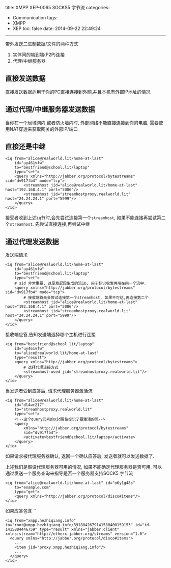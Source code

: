 title: XMPP XEP-0065 SOCKS5 字节流
categories:
  - Communication
tags:
  - XMPP
  - XEP
toc: false
date: 2014-09-22 22:49:24
---

带外发送二进制数据/文件的两种方式

1. 实体间的端到端(P2P)连接
2. 代理/中继服务器

<!--more-->

## 直接发送数据

直接发送数据适用于你的PC直接连接到外网,并且本机有外部IP地址的情况

## 通过代理/中继服务器发送数据

当你在一个局域网内,或者防火墙内时, 外部网络不能直接连接到你的电脑, 需要使用NAT穿透来获取网关的外部IP/端口

## 直接还是中继

```
<iq from="alice@realworld.lit/home-at-last"
    id="uy461vfw"
    to="bestfriend@school.lit/laptop"
    type="set">
    <query xmlns="http://jabber.org/protocol/bytestreams" sid="dv917fb4" mode="tcp">
        <streamhost jid="alice@realworld.lit/home-at-last" host="192.168.4.1" port="5086"/>
        <streamhost jid="streamhostproxy.realworld.lit" host="24.24.24.1" port="5999"/>
    </query>
</iq>
```

接受者收到上述`iq`节时,会先尝试连接第一个`streamhost`, 如果不能连接再尝试第二个`streamhost`. 先尝试直接连接,再尝试中继


## 通过代理发送数据

发送端请求

```
<iq from="alice@realworld.lit/home-at-last"
    id="uy461vfw"
    to="bestfriend@school.lit/laptop"
    type="set">
    # sid 非常重要, 这是发起段生成的流ID, 用于标识收发两端在同一个流中.
    <query xmlns="http://jabber.org/protocol/bytestreams" sid="dv917fb4" mode="tcp">
        # 接收端首先会尝试连接第一个streamhost, 如果不可达,再连接第二个
        <streamhost jid="alice@realworld.lit/home-at-last" host="192.168.4.1" port="5086"/>
        <streamhost jid="streamhostproxy.realworld.lit" host="24.24.24.1" port="5999"/>
    </query>
</iq>
```

接收端应答,告知发送端选择哪个主机进行连接

```
<iq from="bestfriend@school.lit/laptop"
    id="uy461vfw"
    to="alice@realworld.lit/home-at-last"
    type="result">
    <query xmlns="http://jabber.org/protocol/bytestreams">
        # 选择代理连接方式
        <streamhost-used jid="streamhostproxy.realworld.lit"/>
    </query>
</iq>
```

当发送者受到应答后, 请求代理服务器激活流


```
<iq from="alice@realworld.lit/home-at-last"
    id="dl4wr217"
    to="streamhostproxy.realworld.lit"
    type="set">
    <!--这个query元素的sid属性标识了要激活的流-->
    <query
        xmlns="http://jabber.org/protocol/bytestreams"
        sid="dv917fb4">
        <activate>bestfriend@school.lit/laptop</activate>
    </query>
</iq>
```

如果请求被代理服务器确认, 返回一个确认应答后, 发送者就可以发送数据了.

上述我们是假设代理服务器可用的情况, 如果不能确定代理服务器是否可用, 可以通过发送一个服务查询来指导是否一个服务器支持SOCK5 字节流


```
<iq from="alice@realworld.lit/home-at-last" id="o6y1g48s"
    to="example.com"
    type="get">
    <query xmlns="http://jabber.org/protocol/disco#items"/>
</iq>
```

如果应答包含 ``

```
<iq from="xmpp.hezhiqiang.info" to="root@xmpp.hezhiqiang.info/3918842679141588400159153" id="id-1415884446759" type="result" xmlns="jabber:client" xmlns:stream="http://etherx.jabber.org/streams" version="1.0">
  <query xmlns="http://jabber.org/protocol/disco#items">
    ...
    <item jid="proxy.xmpp.hezhiqiang.info"/>
    ...
  </query>
</iq>
```